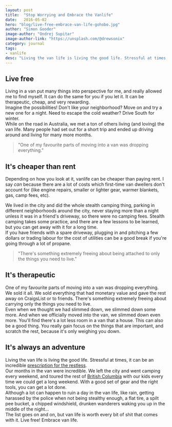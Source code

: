 ```yaml
---
layout: post
title:  "Stop Worrying and Embrace the Vanlife"
date:   2016-05-02
hero: "blog/live-free-embrace-van-life-gohobo.jpg"
author: "Simon Gooder"
image-author: "Ondrej Supitar"
image-author-link: "https://unsplash.com/@drewsonix"
category: journal
tags: 
- vanlife 
desc: "Living the van life is living the good life. Stressful at times, it can be an incredible prescription for the restless. Live free! Embrace vanlife!"
---
```


## Live free

Living in a van put many things into perspective for me, and really allowed me to find myself. It can do the same for you if you let it. It can be therapeutic, cheap, and very rewarding.  
Imagine the possibilities! Don't like your neighborhood? Move on and try a new one for a night. Need to escape the cold weather? Drive South for winter.  
While on the road in Australia, we met a ton of others living (and loving) the van life. Many people had set out for a short trip and ended up driving around and living for many more months.  

> "One of my favourite parts of moving into a van was dropping everything." 

## It's cheaper than rent

Depending on how you look at it, vanlife can be cheaper than paying rent. I say _can_ because there are a lot of costs which first-time van dwellers don't account for (like engine repairs, smaller or lighter gear, warmer blankets, gas, camp fees, etc).  

We lived in the city and did the whole stealth camping thing, parking in different neighborhoods around the city, never staying more than a night unless it was in a friend's driveway, so there were no camping fees. Stealth camping takes some practice, and there are a few lessons to be learned, but you can get away with it for a long time.  
If you have friends with a spare driveway, plugging in and pitching a few dollars or trading labour for the cost of utilities can be a good break if you're going through a lot of propane.   

> "There's something extremely freeing about being attached to only the things you need to live."

## It's therapeutic

One of my favourite parts of moving into a van was dropping everything. We sold it all. We sold everything that had monetary value and gave the rest away on CraigsList or to friends. There's something extremely freeing about carrying only the things you need to live.  
Even when we thought we had slimmed down, we slimmed down some more. And when we officially moved into the van, we slimmed down even more. You'll find there's a lot less room in a van that a house. This can also be a good thing. You really gain focus on the things that are important, and scratch the rest, because it's only weighing you down.  


## It's always an adventure

Living the van life is living the good life. Stressful at times, it can be an incredible [prescription for the restless](http://gohobo.co/prescription-for-the-restless/).  
Our months in the van were incredible. We left the city and went camping every weekend, and toured the rest of [British Columbia](http://gohobo.co/places-to-visit-in-canada-southwestern-bc-coast/) with our kids every time we could get a long weekend. With a good set of gear and the right tools, you can get a lot done.  
Although a lot can happen to ruin a day in the van life, like rain, getting harassed by the police when not being stealthy enough, a flat tire, a spilt pee bucket, a chipped windshield, drunken wanderers waking you up in the middle of the night...  
The list goes on and on, but van life is worth every bit of shit that comes with it. Live free! Embrace van life.  



